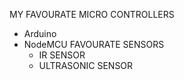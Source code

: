 MY FAVOURATE MICRO CONTROLLERS
* Arduino
* NodeMCU 
FAVOURATE SENSORS
  * IR SENSOR
  * ULTRASONIC SENSOR
  
